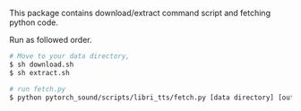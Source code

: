 This package contains download/extract command script and fetching python code.

Run as followed order.


```bash
# Move to your data directory,
$ sh download.sh
$ sh extract.sh

# run fetch.py
$ python pytorch_sound/scripts/libri_tts/fetch.py [data directory] [out directory] [EXTRAS ...]
```
